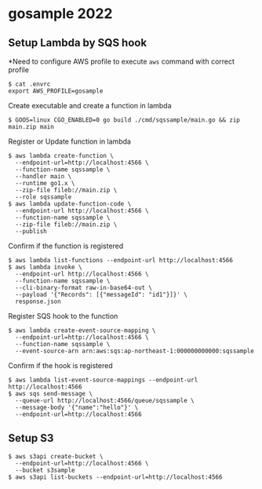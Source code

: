 # gosample 2022
## Setup Lambda by SQS hook
*Need to configure AWS profile to execute `aws` command with correct profile
```
$ cat .envrc
export AWS_PROFILE=gosample
```

Create executable and create a function in lambda
```
$ GOOS=linux CGO_ENABLED=0 go build ./cmd/sqssample/main.go && zip main.zip main
```

Register or Update function in lambda
```
$ aws lambda create-function \
  --endpoint-url=http://localhost:4566 \
  --function-name sqssample \
  --handler main \
  --runtime go1.x \
  --zip-file fileb://main.zip \
  --role sqssample
$ aws lambda update-function-code \
  --endpoint-url http://localhost:4566 \
  --function-name sqssample \
  --zip-file fileb://main.zip \
  --publish
```

Confirm if the function is registered
```
$ aws lambda list-functions --endpoint-url http://localhost:4566
$ aws lambda invoke \
  --endpoint-url http://localhost:4566 \
  --function-name sqssample \
  --cli-binary-format raw-in-base64-out \
  --payload '{"Records": [{"messageId": "id1"}]}' \
  response.json
```

Register SQS hook to the function
```
$ aws lambda create-event-source-mapping \
  --endpoint-url=http://localhost:4566 \
  --function-name sqssample \
  --event-source-arn arn:aws:sqs:ap-northeast-1:000000000000:sqssample
```

Confirm if the hook is registered
```
$ aws lambda list-event-source-mappings --endpoint-url http://localhost:4566
$ aws sqs send-message \
  --queue-url http://localhost:4566/queue/sqssample \
  --message-body '{"name":"hello"}' \
  --endpoint-url=http://localhost:4566
```

## Setup S3
```
$ aws s3api create-bucket \
  --endpoint-url=http://localhost:4566 \
  --bucket s3sample
$ aws s3api list-buckets --endpoint-url=http://localhost:4566
```
